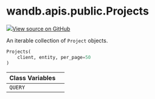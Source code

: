 # wandb.apis.public.Projects

[![](https://www.tensorflow.org/images/GitHub-Mark-32px.png)View source on GitHub](https://www.github.com/wandb/client/tree/v0.12.0/wandb/apis/public.py#L648-L707)

An iterable collection of `Project` objects.

```python
Projects(
    client, entity, per_page=50
)
```

| Class Variables |  |
| :--- | :--- |
| `QUERY` |  |

